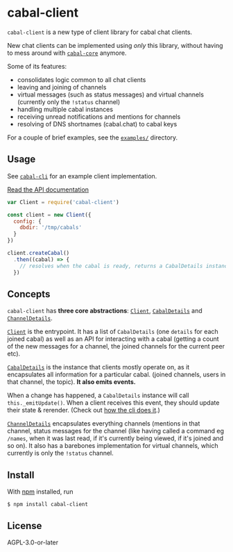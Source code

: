 # cabal-client

`cabal-client` is a new type of client library for cabal chat clients.

New chat clients can be implemented using _only_ this library, without having
to mess around with [`cabal-core`](https://github.com/cabal-club/cabal-core/)
anymore.

Some of its features:

- consolidates logic common to all chat clients
- leaving and joining of channels
- virtual messages (such as status messages) and virtual channels (currently only the `!status` channel)
- handling multiple cabal instances
- receiving unread notifications and mentions for channels
- resolving of DNS shortnames (cabal.chat) to cabal keys

For a couple of brief examples, see the [`examples/`](examples/) directory.

## Usage

See [`cabal-cli`](https://github.com/cabal-club/cabal-cli/) for an example client implementation.

[Read the API documentation](./api.md)

```js
var Client = require('cabal-client')

const client = new Client({
  config: {
    dbdir: '/tmp/cabals'
  }
})

client.createCabal()
  .then((cabal) => {
    // resolves when the cabal is ready, returns a CabalDetails instance
  })
```

## Concepts

`cabal-client` has **three core abstractions**:
[`Client`](https://github.com/cabal-club/cabal-client/blob/master/src/client.js),
[`CabalDetails`](https://github.com/cabal-club/cabal-client/blob/master/src/cabal-details.js) and
[`ChannelDetails`](https://github.com/cabal-club/cabal-client/blob/master/src/channel-details.js).

[`Client`](https://github.com/cabal-club/cabal-client/blob/master/src/client.js) is the
entrypoint. It has a list of `CabalDetails` (one `details` for each joined cabal) as well as an API for interacting with
a cabal (getting a count of the new messages for a channel, the joined channels for the current peer etc).

[`CabalDetails`](https://github.com/cabal-club/cabal-client/blob/master/src/cabal-details.js) is the
instance that clients mostly operate on, as it encapsulates all information for a particular cabal. (joined channels,
users in that channel, the topic). **It also emits events.**

When a change has happened, a `CabalDetails` instance will call `this._emitUpdate()`. When a client receives this
event, they should update their state & rerender. (Check out [how the cli does
it](https://github.com/cabal-club/cabal-cli/pull/126).)

[`ChannelDetails`](https://github.com/cabal-club/cabal-client/blob/master/src/channel-details.js)
encapsulates everything channels (mentions in that channel, status messages for the channel (like having called a
command eg `/names`, when it was last read, if it's currently being viewed, if it's joined and so on). It also has a
barebones implementation for virtual channels, which currently is only the `!status` channel.

## Install

With [npm](https://npmjs.org/) installed, run

```
$ npm install cabal-client
```

## License

AGPL-3.0-or-later

